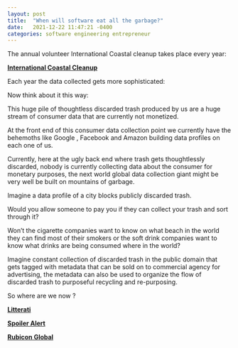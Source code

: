 ```yaml
---
layout: post
title:  "When will software eat all the garbage?"
date:   2021-12-22 11:47:21 -0400
categories: software engineering entrepreneur
---
```


The annual volunteer International Coastal cleanup takes place every year:

**[International Coastal Cleanup](https://oceanconservancy.org/trash-free-seas/international-coastal-cleanup/)**


Each year the data collected gets more sophisticated:

Now think about it this way:

This huge pile of thoughtless discarded trash produced by us are a huge stream of consumer data that are currently not monetized.

At the front end of this consumer data collection point we currently have the behemoths like Google , Facebook 
and Amazon building data profiles on each one of us.

Currently, here at the ugly back end where trash gets thoughtlessly discarded, nobody is currently collecting data about 
the consumer for monetary purposes, the next world global data collection giant might be very well be built on 
mountains of garbage.

Imagine a data profile of a city blocks publicly discarded trash.

Would you allow someone to pay you if they can collect your trash and sort through it? 

Won’t the cigarette companies want to know on what beach in the world they can find most of their smokers or the 
soft drink companies want to know what drinks are being consumed where in the world?

Imagine constant collection of discarded trash in the public domain that gets tagged with metadata that can be sold on 
to commercial agency for advertising, the metadata can also be used to organize the flow of discarded trash to 
purposeful recycling and re-purposing.

So where are we now ?

**[Litterati](https://litterati.org/)**

**[Spoiler Alert](https://www.spoileralert.com/)**

**[Rubicon Global](https://www.rubicon.com/)**
